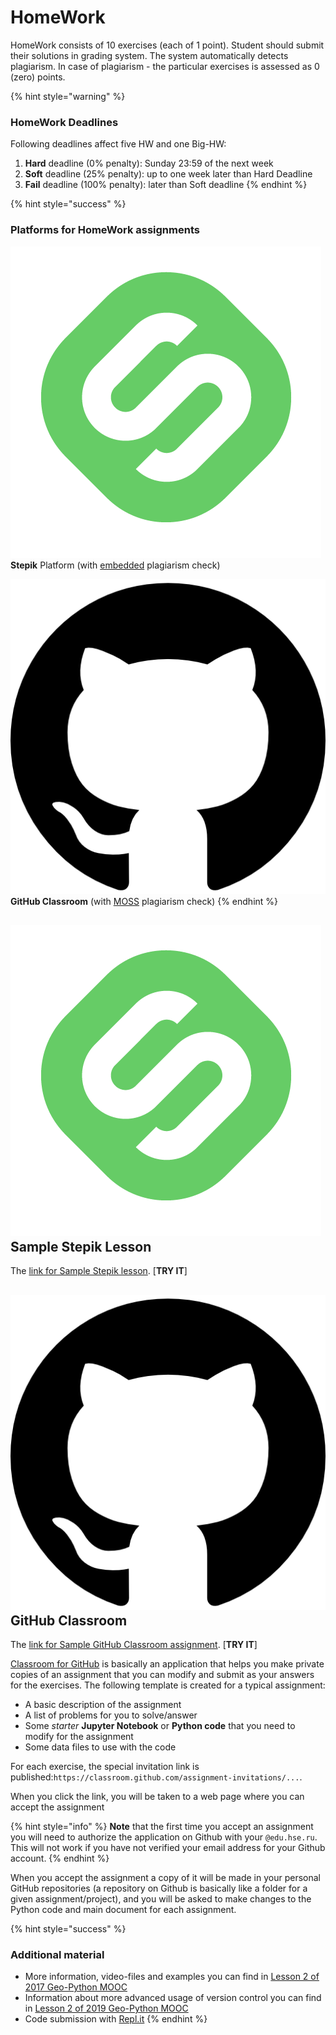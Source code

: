 # HomeWork

HomeWork consists of 10 exercises \(each of 1 point\). Student should submit their solutions in grading system. The system automatically detects plagiarism. In case of plagiarism - the particular exercises is assessed as 0 \(zero\) points.

{% hint style="warning" %}
### HomeWork Deadlines

Following deadlines affect five HW and one Big-HW:

1. **Hard** deadline \(0% penalty\): Sunday 23:59 of the next week
2. **Soft** deadline \(25% penalty\): up to one week later than Hard Deadline
3. **Fail** deadline \(100% penalty\): later than Soft deadline
{% endhint %}

{% hint style="success" %}
### Platforms for HomeWork assignments

![](../../.gitbook/assets/stepik_logotype.png) **Stepik** Platform \(with [embedded](https://support.stepik.org/hc/en-us/articles/360000159913-Learners-data) plagiarism check\)

![](../../.gitbook/assets/25231.png) **GitHub Classroom** \(with [MOSS](https://theory.stanford.edu/~aiken/moss/) plagiarism check\)
{% endhint %}

## ![](../../.gitbook/assets/stepik_logotype.png) Sample Stepik Lesson

The [link for Sample Stepik lesson](https://stepik.org/invitation/e99c8aa345ac47cdbeb0ac9c6437259834299fee/). \[**TRY IT**\]

## ![](../../.gitbook/assets/25231.png) GitHub Classroom

The [link for Sample GitHub Classroom assignment](https://classroom.github.com/a/G7i0325p). \[**TRY IT**\]

[Classroom for GitHub](https://github.com/education/classroom) is basically an application that helps you make private copies of an assignment that you can modify and submit as your answers for the exercises. The following template is created for a typical assignment:

* A basic description of the assignment
* A list of problems for you to solve/answer
* Some _starter_ **Jupyter Notebook** or **Python code** that you need to modify for the assignment
* Some data files to use with the code

For each exercise, the special invitation link is published:`https://classroom.github.com/assignment-invitations/...`.

When you click the link, you will be taken to a web page where you can accept the assignment

{% hint style="info" %}
**Note** that the first time you accept an assignment you will need to authorize the application on Github with your `@edu.hse.ru`. This will not work if you have not verified your email address for your Github account.
{% endhint %}

When you accept the assignment a copy of it will be made in your personal GitHub repositories \(a repository on Github is basically like a folder for a given assignment/project\), and you will be asked to make changes to the Python code and main document for each assignment.

{% hint style="success" %}
### **Additional material**

* More information, video-files and examples you can find in [Lesson 2 of 2017 Geo-Python MOOC](https://geo-python.github.io/site/2017/lessons/L2/overview.html)
* Information about more advanced usage of version control you can find in [Lesson 2 of 2019 Geo-Python MOOC](https://geo-python.github.io/site/2019/lessons/L2/overview.html)
* Code submission with [Repl.it](https://classroom.github.com/help/student-experience-replit)
{% endhint %}



